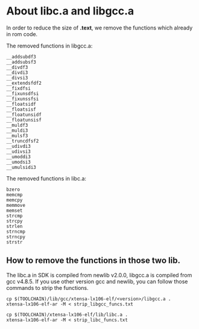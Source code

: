 # About libc.a and libgcc.a

In order to reduce the size of **.text**, we remove the functions which already in rom code.

The removed functions in libgcc.a:

```
__addsubdf3
__addsubsf3
__divdf3
__divdi3
__divsi3
__extendsfdf2
__fixdfsi
__fixunsdfsi
__fixunssfsi
__floatsidf
__floatsisf
__floatunsidf
__floatunsisf
__muldf3
__muldi3
__mulsf3
__truncdfsf2
__udivdi3
__udivsi3
__umoddi3
__umodsi3
__umulsidi3
```

The removed functions in libc.a:

```
bzero
memcmp
memcpy
memmove
memset
strcmp
strcpy
strlen
strncmp
strncpy
strstr
```

## How to remove the functions in those two lib.

The libc.a in SDK is compiled from newlib v2.0.0, libgcc.a is compiled from gcc v4.8.5.
If you use other version gcc and newlib, you can follow those commands to strip the functions.

```
cp $(TOOLCHAIN)/lib/gcc/xtensa-lx106-elf/<version>/libgcc.a .
xtensa-lx106-elf-ar -M < strip_libgcc_funcs.txt

cp $(TOOLCHAIN)/xtensa-lx106-elf/lib/libc.a .
xtensa-lx106-elf-ar -M < strip_libc_funcs.txt
```